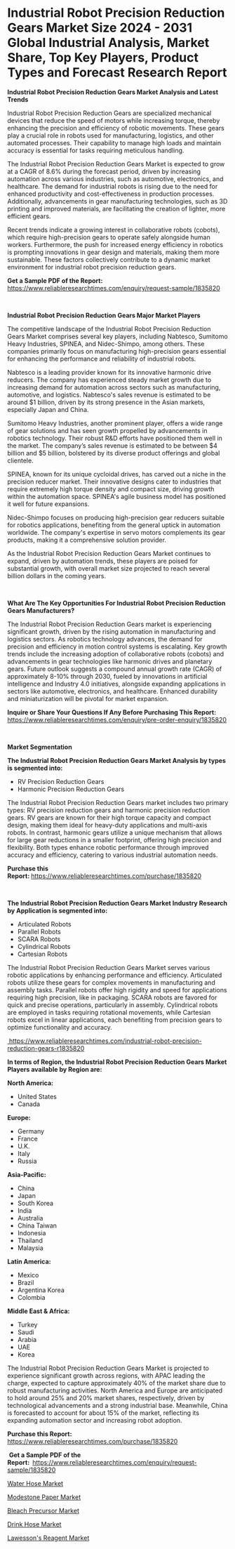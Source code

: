 <p><h1>Industrial Robot Precision Reduction Gears Market Size 2024 - 2031 Global Industrial Analysis, Market Share, Top Key Players, Product Types and Forecast Research Report</h1></p><p><strong>Industrial Robot Precision Reduction Gears Market Analysis and Latest Trends</strong></p>
<p><p>Industrial Robot Precision Reduction Gears are specialized mechanical devices that reduce the speed of motors while increasing torque, thereby enhancing the precision and efficiency of robotic movements. These gears play a crucial role in robots used for manufacturing, logistics, and other automated processes. Their capability to manage high loads and maintain accuracy is essential for tasks requiring meticulous handling.</p><p>The Industrial Robot Precision Reduction Gears Market is expected to grow at a CAGR of 8.6% during the forecast period, driven by increasing automation across various industries, such as automotive, electronics, and healthcare. The demand for industrial robots is rising due to the need for enhanced productivity and cost-effectiveness in production processes. Additionally, advancements in gear manufacturing technologies, such as 3D printing and improved materials, are facilitating the creation of lighter, more efficient gears.</p><p>Recent trends indicate a growing interest in collaborative robots (cobots), which require high-precision gears to operate safely alongside human workers. Furthermore, the push for increased energy efficiency in robotics is prompting innovations in gear design and materials, making them more sustainable. These factors collectively contribute to a dynamic market environment for industrial robot precision reduction gears.</p></p>
<p><strong>Get a Sample PDF of the Report:&nbsp;</strong> <a href="https://www.reliableresearchtimes.com/enquiry/request-sample/1835820?utm_campaign=1739&utm_medium=2&utm_source=Github&utm_content=ia&utm_term=16102024&utm_id=industrial-robot-precision-reduction-gears">https://www.reliableresearchtimes.com/enquiry/request-sample/1835820</a></p>
<p>&nbsp;</p>
<p><strong>Industrial Robot Precision Reduction Gears Major Market Players</strong></p>
<p><p>The competitive landscape of the Industrial Robot Precision Reduction Gears Market comprises several key players, including Nabtesco, Sumitomo Heavy Industries, SPINEA, and Nidec-Shimpo, among others. These companies primarily focus on manufacturing high-precision gears essential for enhancing the performance and reliability of industrial robots.</p><p>Nabtesco is a leading provider known for its innovative harmonic drive reducers. The company has experienced steady market growth due to increasing demand for automation across sectors such as manufacturing, automotive, and logistics. Nabtesco's sales revenue is estimated to be around $1 billion, driven by its strong presence in the Asian markets, especially Japan and China.</p><p>Sumitomo Heavy Industries, another prominent player, offers a wide range of gear solutions and has seen growth propelled by advancements in robotics technology. Their robust R&D efforts have positioned them well in the market. The company’s sales revenue is estimated to be between $4 billion and $5 billion, bolstered by its diverse product offerings and global clientele.</p><p>SPINEA, known for its unique cycloidal drives, has carved out a niche in the precision reducer market. Their innovative designs cater to industries that require extremely high torque density and compact size, driving growth within the automation space. SPINEA's agile business model has positioned it well for future expansions.</p><p>Nidec-Shimpo focuses on producing high-precision gear reducers suitable for robotics applications, benefiting from the general uptick in automation worldwide. The company's expertise in servo motors complements its gear products, making it a comprehensive solution provider.</p><p>As the Industrial Robot Precision Reduction Gears Market continues to expand, driven by automation trends, these players are poised for substantial growth, with overall market size projected to reach several billion dollars in the coming years.</p></p>
<p>&nbsp;</p>
<p><strong>What Are The Key Opportunities For Industrial Robot Precision Reduction Gears Manufacturers?</strong></p>
<p><p>The Industrial Robot Precision Reduction Gears market is experiencing significant growth, driven by the rising automation in manufacturing and logistics sectors. As robotics technology advances, the demand for precision and efficiency in motion control systems is escalating. Key growth trends include the increasing adoption of collaborative robots (cobots) and advancements in gear technologies like harmonic drives and planetary gears. Future outlook suggests a compound annual growth rate (CAGR) of approximately 8-10% through 2030, fueled by innovations in artificial intelligence and Industry 4.0 initiatives, alongside expanding applications in sectors like automotive, electronics, and healthcare. Enhanced durability and miniaturization will be pivotal for market expansion.</p></p>
<p><strong>Inquire or Share Your Questions If Any Before Purchasing This Report:</strong> <a href="https://www.reliableresearchtimes.com/enquiry/pre-order-enquiry/1835820?utm_campaign=1739&utm_medium=2&utm_source=Github&utm_content=ia&utm_term=16102024&utm_id=industrial-robot-precision-reduction-gears">https://www.reliableresearchtimes.com/enquiry/pre-order-enquiry/1835820</a></p>
<p>&nbsp;</p>
<p><strong>Market Segmentation</strong></p>
<p><strong>The Industrial Robot Precision Reduction Gears Market Analysis by types is segmented into:</strong></p>
<p><ul><li>RV Precision Reduction Gears</li><li>Harmonic Precision Reduction Gears</li></ul></p>
<p><p>The Industrial Robot Precision Reduction Gears market includes two primary types: RV precision reduction gears and harmonic precision reduction gears. RV gears are known for their high torque capacity and compact design, making them ideal for heavy-duty applications and multi-axis robots. In contrast, harmonic gears utilize a unique mechanism that allows for large gear reductions in a smaller footprint, offering high precision and flexibility. Both types enhance robotic performance through improved accuracy and efficiency, catering to various industrial automation needs.</p></p>
<p><strong>Purchase this Report:&nbsp;</strong><a href="https://www.reliableresearchtimes.com/purchase/1835820?utm_campaign=1739&utm_medium=2&utm_source=Github&utm_content=ia&utm_term=16102024&utm_id=industrial-robot-precision-reduction-gears">https://www.reliableresearchtimes.com/purchase/1835820</a></p>
<p>&nbsp;</p>
<p><strong>The Industrial Robot Precision Reduction Gears Market Industry Research by Application is segmented into:</strong></p>
<p><ul><li>Articulated Robots</li><li>Parallel Robots</li><li>SCARA Robots</li><li>Cylindrical Robots</li><li>Cartesian Robots</li></ul></p>
<p><p>The Industrial Robot Precision Reduction Gears Market serves various robotic applications by enhancing performance and efficiency. Articulated robots utilize these gears for complex movements in manufacturing and assembly tasks. Parallel robots offer high rigidity and speed for applications requiring high precision, like in packaging. SCARA robots are favored for quick and precise operations, particularly in assembly. Cylindrical robots are employed in tasks requiring rotational movements, while Cartesian robots excel in linear applications, each benefiting from precision gears to optimize functionality and accuracy.</p></p>
<p><a href="https://www.reliableresearchtimes.com/industrial-robot-precision-reduction-gears-r1835820?utm_campaign=1739&utm_medium=2&utm_source=Github&utm_content=ia&utm_term=16102024&utm_id=industrial-robot-precision-reduction-gears">&nbsp;https://www.reliableresearchtimes.com/industrial-robot-precision-reduction-gears-r1835820</a></p>
<p><strong>In terms of Region, the Industrial Robot Precision Reduction Gears Market Players available by Region are:</strong></p>
<p>
    <p> <strong> North America: </strong>
        <ul>
            <li>United States</li>
            <li>Canada</li>
        </ul>
        </p> 
    <p> <strong> Europe: </strong>
        <ul>
            <li>Germany</li>
            <li>France</li>
            <li>U.K.</li>
            <li>Italy</li>
            <li>Russia</li>
        </ul>
        </p> 
    <p> <strong> Asia-Pacific: </strong>
        <ul>
            <li>China</li>
            <li>Japan</li>
            <li>South Korea</li>
            <li>India</li>
            <li>Australia</li>
            <li>China Taiwan</li>
            <li>Indonesia</li>
            <li>Thailand</li>
            <li>Malaysia</li>
        </ul>
        </p> 
    <p> <strong> Latin America: </strong>
        <ul>
            <li>Mexico</li>
            <li>Brazil</li>
            <li>Argentina Korea</li>
            <li>Colombia</li>
        </ul>
        </p> 
    <p> <strong> Middle East & Africa: </strong>
        <ul>
            <li>Turkey</li>
            <li>Saudi</li>
            <li>Arabia</li>
            <li>UAE</li>
            <li>Korea</li>
        </ul>
    </p>
    </p>
<p><p>The Industrial Robot Precision Reduction Gears Market is projected to experience significant growth across regions, with APAC leading the charge, expected to capture approximately 40% of the market share due to robust manufacturing activities. North America and Europe are anticipated to hold around 25% and 20% market shares, respectively, driven by technological advancements and a strong industrial base. Meanwhile, China is forecasted to account for about 15% of the market, reflecting its expanding automation sector and increasing robot adoption.</p></p>
<p><strong>Purchase this Report: </strong><a href="https://www.reliableresearchtimes.com/purchase/1835820?utm_campaign=1739&utm_medium=2&utm_source=Github&utm_content=ia&utm_term=16102024&utm_id=industrial-robot-precision-reduction-gears">https://www.reliableresearchtimes.com/purchase/1835820</a></p>
<p>&nbsp;<strong>Get a Sample PDF of the Report:&nbsp;&nbsp;</strong><a href="https://www.reliableresearchtimes.com/enquiry/request-sample/1835820?utm_campaign=1739&utm_medium=2&utm_source=Github&utm_content=ia&utm_term=16102024&utm_id=industrial-robot-precision-reduction-gears">https://www.reliableresearchtimes.com/enquiry/request-sample/1835820</a></p>
<p><strong></strong></p>
<p><p><a href="https://www.linkedin.com/pulse/water-hose-market-industry-trends-forecast-period-from-2024-uxevc?utm_campaign=1739&utm_medium=2&utm_source=Github&utm_content=ia&utm_term=16102024&utm_id=industrial-robot-precision-reduction-gears">Water Hose Market</a></p><p><a href="https://www.linkedin.com/pulse/future-ready-strategic-insights-global-modestone-paper-market-6d49c?utm_campaign=1739&utm_medium=2&utm_source=Github&utm_content=ia&utm_term=16102024&utm_id=industrial-robot-precision-reduction-gears">Modestone Paper Market</a></p><p><a href="https://www.linkedin.com/pulse/bleach-precursor-market-size-type-tetraacetylethylenediamine-nqmfc?utm_campaign=1739&utm_medium=2&utm_source=Github&utm_content=ia&utm_term=16102024&utm_id=industrial-robot-precision-reduction-gears">Bleach Precursor Market</a></p><p><a href="https://www.linkedin.com/pulse/strategic-roadmap-global-drink-hose-market-insights-opportunities-dw6yc?utm_campaign=1739&utm_medium=2&utm_source=Github&utm_content=ia&utm_term=16102024&utm_id=industrial-robot-precision-reduction-gears">Drink Hose Market</a></p><p><a href="https://www.linkedin.com/pulse/digital-transformation-lawessons-reagent-industry-market-opportunities-769qc?utm_campaign=1739&utm_medium=2&utm_source=Github&utm_content=ia&utm_term=16102024&utm_id=industrial-robot-precision-reduction-gears">Lawesson's Reagent Market</a></p></p>